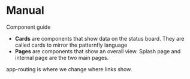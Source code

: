# Manual

Component guide
	
- **Cards** are components that show data on the status board. They are called cards to mirror the patternfly language
- **Pages** are components that show an overall view. Splash page and internal page are the two main pages.

app-routing is where we change where links show.